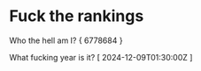 # Fuck the rankings

Who the hell am I?
{ 6778684 }

What fucking year is it?
[ 2024-12-09T01:30:00Z ]
